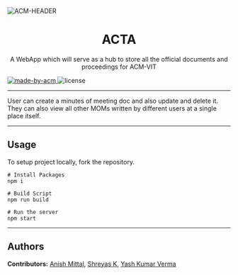 ![ACM-HEADER](https://user-images.githubusercontent.com/14032427/92643737-e6252e00-f2ff-11ea-8a51-1f1b69caba9f.png)

<h1 align="center"> ACTA </h1>

<p align="center"> 
A WebApp which will serve as a hub to store all the official documents and proceedings for ACM-VIT
</p>

<p>
  <a href="https://acmvit.in/" target="_blank">
    <img alt="made-by-acm" src="https://img.shields.io/badge/MADE%20BY-ACM%20VIT-blue?style=for-the-badge" />
  </a>
  <img alt="license" src="https://img.shields.io/badge/License-MIT-green.svg?style=for-the-badge" />
</p>

---

User can create a minutes of meeting doc and also update and delete it. They can also view all other MOMs written by different users at a single place itself.

---

## Usage

To setup project locally, fork the repository.

```console
# Install Packages
npm i

# Build Script
npm run build

# Run the server
npm start
```

---

## Authors

**Contributors:** [Anish Mittal](https://github.com/ANISH0309), [Shreyas K](https://github.com/HelixW), [Yash Kumar Verma](https://github.com/YashKumarVerma)
